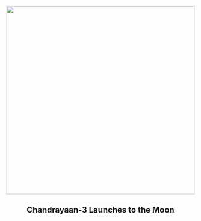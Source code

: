 
<p align="center"><img src="https://apod.nasa.gov/apod/image/2307/Chandrayaan3_Suresh_960.jpg" width="500" height="500"></p>
<h2 align="center"> Chandrayaan-3 Launches to the Moon </h2>

